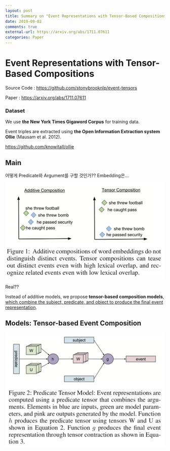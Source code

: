 ```yaml
---
layout: post
title: Summary on "Event Representations with Tensor-Based Compositions"
date: 2019-09-02
comments: true
external-url: https://arxiv.org/abs/1711.07611
categories: Paper
---
```


# Event Representations with Tensor-Based Compositions

Source Code : https://github.com/stonybrooknlp/event-tensors

Paper : https://arxiv.org/abs/1711.07611



### Dataset

We use **the New York Times Gigaword Corpus** for training data.

Event triples are extracted using **the Open Information Extraction system Ollie** (Mausam et al. 2012).

https://github.com/knowitall/ollie



## Main

어떻게 Predicate와 Argument를 구할 것인가?? Embedding은...

![image-20190830182038655](../images/image-20190830182038655.png)

Real??

Instead of additive models, we propose **tensor-based composition models**, <u>which combine the subject, predicate, and object to produce the final event representation</u>.



## Models: Tensor-based Event Composition

![image-20190830182602545](../images/image-20190830182602545.png)

